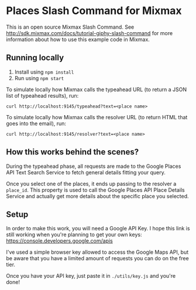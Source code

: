 # Places Slash Command for Mixmax

This is an open source Mixmax Slash Command. See <http://sdk.mixmax.com/docs/tutorial-giphy-slash-command> for more information about how to use this example code in Mixmax.

## Running locally

1. Install using `npm install`
2. Run using `npm start`

To simulate locally how Mixmax calls the typeahead URL (to return a JSON list of typeahead results), run:

```
curl http://localhost:9145/typeahead?text=<place name>
```

To simulate locally how Mixmax calls the resolver URL (to return HTML that goes into the email), run:

```
curl http://localhost:9145/resolver?text=<place name>
```


## How this works behind the scenes?

During the typeahead phase, all requests are made to the Google Places API Text Search Service to fetch general details fitting your query. 

Once you select one of the places, it ends up passing to the resolver a ```place_id```. This property is used to call the Google Places API Place Details Service and actually get more details about the specific place you selected. 

## Setup

In order to make this work, you will need a Google API Key. I hope this link is still working when you're planning to get your own keys: https://console.developers.google.com/apis

I've used a simple browser key allowed to access the Google Maps API, but be aware that you have a limited amount of requests you can do on the free tier.

Once you have your API key, just paste it in ```./utils/key.js``` and you're done!
